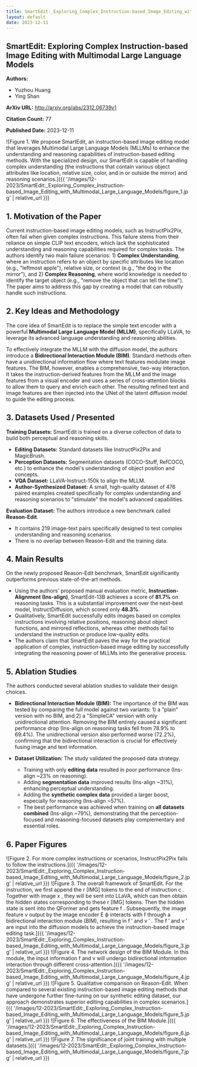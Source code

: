 ```yaml
---
title: SmartEdit:_Exploring_Complex_Instruction-based_Image_Editing_with_Multimodal_Large_Language_Models
layout: default
date: 2023-12-11
---
```

## SmartEdit: Exploring Complex Instruction-based Image Editing with Multimodal Large Language Models
**Authors:**
- Yuzhou Huang
- Ying Shan

**ArXiv URL:** http://arxiv.org/abs/2312.06739v1

**Citation Count:** 77

**Published Date:** 2023-12-11

![Figure 1. We propose SmartEdit, an instruction-based image editing model that leverages Multimodal Large Language Models (MLLMs) to enhance the understanding and reasoning capabilities of instruction-based editing methods. With the specialized design, our SmartEdit is capable of handling complex understanding (the instructions that contain various object attributes like location, relative size, color, and in or outside the mirror) and reasoning scenarios.]({{ '/images/12-2023/SmartEdit:_Exploring_Complex_Instruction-based_Image_Editing_with_Multimodal_Large_Language_Models/figure_1.jpg' | relative_url }})
## 1. Motivation of the Paper
Current instruction-based image editing models, such as InstructPix2Pix, often fail when given complex instructions. This failure stems from their reliance on simple CLIP text encoders, which lack the sophisticated understanding and reasoning capabilities required for complex tasks. The authors identify two main failure scenarios: 1) **Complex Understanding**, where an instruction refers to an object by specific attributes like location (e.g., "leftmost apple"), relative size, or context (e.g., "the dog in the mirror"), and 2) **Complex Reasoning**, where world knowledge is needed to identify the target object (e.g., "remove the object that can tell the time"). The paper aims to address this gap by creating a model that can robustly handle such instructions.

## 2. Key Ideas and Methodology
The core idea of SmartEdit is to replace the simple text encoder with a powerful **Multimodal Large Language Model (MLLM)**, specifically LLaVA, to leverage its advanced language understanding and reasoning abilities.

To effectively integrate the MLLM with the diffusion model, the authors introduce a **Bidirectional Interaction Module (BIM)**. Standard methods often have a unidirectional information flow where text features modulate image features. The BIM, however, enables a comprehensive, two-way interaction. It takes the instruction-derived features from the MLLM and the image features from a visual encoder and uses a series of cross-attention blocks to allow them to query and enrich each other. The resulting refined text and image features are then injected into the UNet of the latent diffusion model to guide the editing process.

## 3. Datasets Used / Presented
**Training Datasets:** SmartEdit is trained on a diverse collection of data to build both perceptual and reasoning skills.
- **Editing Datasets:** Standard datasets like InstructPix2Pix and MagicBrush.
- **Perception Datasets:** Segmentation datasets (COCO-Stuff, RefCOCO, etc.) to enhance the model's understanding of object position and concepts.
- **VQA Dataset:** LLaVA-Instruct-150k to align the MLLM.
- **Author-Synthesized Dataset:** A small, high-quality dataset of 476 paired examples created specifically for complex understanding and reasoning scenarios to "stimulate" the model's advanced capabilities.

**Evaluation Dataset:** The authors introduce a new benchmark called **Reason-Edit**.
- It contains 219 image-text pairs specifically designed to test complex understanding and reasoning scenarios.
- There is no overlap between Reason-Edit and the training data.

## 4. Main Results
On the newly proposed Reason-Edit benchmark, SmartEdit significantly outperforms previous state-of-the-art methods.
- Using the authors' proposed manual evaluation metric, **Instruction-Alignment (Ins-align)**, SmartEdit-13B achieves a score of **81.7%** on reasoning tasks. This is a substantial improvement over the next-best model, InstructDiffusion, which scored only **48.3%**.
- Qualitatively, SmartEdit successfully edits images based on complex instructions involving relative positions, reasoning about object functions, and mirrored reflections, whereas other methods fail to understand the instruction or produce low-quality edits.
- The authors claim that SmartEdit paves the way for the practical application of complex, instruction-based image editing by successfully integrating the reasoning power of MLLMs into the generative process.

## 5. Ablation Studies
The authors conducted several ablation studies to validate their design choices.

- **Bidirectional Interaction Module (BIM):** The importance of the BIM was tested by comparing the full model against two variants: 1) a "plain" version with no BIM, and 2) a "SimpleCA" version with only unidirectional attention. Removing the BIM entirely caused a significant performance drop (Ins-align on reasoning tasks fell from 78.9% to 69.4%). The unidirectional version also performed worse (72.2%), confirming that the bidirectional interaction is crucial for effectively fusing image and text information.

- **Dataset Utilization:** The study validated the proposed data strategy.
    - Training with only **editing data** resulted in poor performance (Ins-align ~23% on reasoning).
    - Adding **segmentation data** improved results (Ins-align ~31%), enhancing perceptual understanding.
    - Adding the **synthetic complex data** provided a larger boost, especially for reasoning (Ins-align ~57%).
    - The best performance was achieved when training on **all datasets combined** (Ins-align ~79%), demonstrating that the perception-focused and reasoning-focused datasets play complementary and essential roles.

## 6. Paper Figures
![Figure 2. For more complex instructions or scenarios, InstructPix2Pix fails to follow the instructions.]({{ '/images/12-2023/SmartEdit:_Exploring_Complex_Instruction-based_Image_Editing_with_Multimodal_Large_Language_Models/figure_2.jpg' | relative_url }})
![Figure 3. The overall framework of SmartEdit. For the instruction, we first append the r [IMG] tokens to the end of instruction c . Together with image x , they will be sent into LLaVA, which can then obtain the hidden states corresponding to these r [IMG] tokens. Then the hidden state is sent into the QFormer and gets feature f . Subsequently, the image feature v output by the image encoder E ϕ interacts with f through a bidirectional interaction module (BIM), resulting in f ′ and v ′ . The f ′ and v ′ are input into the diffusion models to achieve the instruction-based image editing task.]({{ '/images/12-2023/SmartEdit:_Exploring_Complex_Instruction-based_Image_Editing_with_Multimodal_Large_Language_Models/figure_3.jpg' | relative_url }})
![Figure 4. The network design of the BIM Module. In this module, the input information f and v will undergo bidirectional information interaction through different cross-attention.]({{ '/images/12-2023/SmartEdit:_Exploring_Complex_Instruction-based_Image_Editing_with_Multimodal_Large_Language_Models/figure_4.jpg' | relative_url }})
![Figure 5. Qualitative comparison on Reason-Edit. When compared to several existing instruction-based image editing methods that have undergone further fine-tuning on our synthetic editing dataset, our approach demonstrates superior editing capabilities in complex scenarios.]({{ '/images/12-2023/SmartEdit:_Exploring_Complex_Instruction-based_Image_Editing_with_Multimodal_Large_Language_Models/figure_5.jpg' | relative_url }})
![Figure 6. The effectiveness of the BIM Module.]({{ '/images/12-2023/SmartEdit:_Exploring_Complex_Instruction-based_Image_Editing_with_Multimodal_Large_Language_Models/figure_6.jpg' | relative_url }})
![Figure 7. The significance of joint training with multiple datasets.]({{ '/images/12-2023/SmartEdit:_Exploring_Complex_Instruction-based_Image_Editing_with_Multimodal_Large_Language_Models/figure_7.jpg' | relative_url }})
